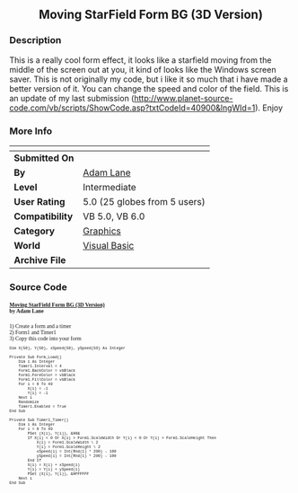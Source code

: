 ﻿<div align="center">

## Moving StarField Form BG \(3D Version\)


</div>

### Description

This is a really cool form effect, it looks like a starfield moving from the middle of the screen out at you, it kind of looks like the Windows screen saver. This is not originally my code, but i like it so much that i have made a better version of it. You can change the speed and color of the field. This is an update of my last submission (http://www.planet-source-code.com/vb/scripts/ShowCode.asp?txtCodeId=40900&lngWId=1). Enjoy
 
### More Info
 


<span>             |<span>
---                |---
**Submitted On**   |
**By**             |[Adam Lane](https://github.com/Planet-Source-Code/PSCIndex/blob/master/ByAuthor/adam-lane.md)
**Level**          |Intermediate
**User Rating**    |5.0 (25 globes from 5 users)
**Compatibility**  |VB 5\.0, VB 6\.0
**Category**       |[Graphics](https://github.com/Planet-Source-Code/PSCIndex/blob/master/ByCategory/graphics__1-46.md)
**World**          |[Visual Basic](https://github.com/Planet-Source-Code/PSCIndex/blob/master/ByWorld/visual-basic.md)
**Archive File**   |[](https://github.com/Planet-Source-Code/adam-lane-moving-starfield-form-bg-3d-version__1-40953/archive/master.zip)





### Source Code

<p><font face="Verdana"><b><u><small><small>Moving StarField Form BG (3D
Version)<br>
</small></small></u><small><small>by Adam Lane</small></small><br>
<br>
</b><small><small>1) Create a form and a timer<br>
2) Form1 and Timer1<br>
3) Copy this code into your form</small></small></font><small><small><font face="Courier New"><small><small><br>
<br>
</small></small></font></small></small><font face="Courier New"><small><small><small><small>Dim X(50), Y(50), xSpeed(50), ySpeed(50) As Integer<br>
<br>
Private Sub Form_Load()<br>
&nbsp;&nbsp;&nbsp; Dim i As Integer<br>
&nbsp;&nbsp;&nbsp; Timer1.Interval = 4<br>
&nbsp;&nbsp;&nbsp; Form1.BackColor = vbBlack<br>
&nbsp;&nbsp;&nbsp; Form1.ForeColor = vbBlack<br>
&nbsp;&nbsp;&nbsp; Form1.FillColor = vbBlack<br>
&nbsp;&nbsp;&nbsp; For i = 0 To 49<br>
&nbsp;&nbsp;&nbsp;&nbsp;&nbsp;&nbsp;&nbsp; X(i) = -1<br>
&nbsp;&nbsp;&nbsp;&nbsp;&nbsp;&nbsp;&nbsp; Y(i) = -1<br>
&nbsp;&nbsp;&nbsp; Next i<br>
&nbsp;&nbsp;&nbsp; Randomize<br>
&nbsp;&nbsp;&nbsp; Timer1.Enabled = True<br>
End Sub<br>
<br>
Private Sub Timer1_Timer()<br>
&nbsp;&nbsp;&nbsp; Dim i As Integer<br>
&nbsp;&nbsp;&nbsp; For i = 0 To 49<br>
&nbsp;&nbsp;&nbsp;&nbsp;&nbsp;&nbsp;&nbsp; PSet (X(i), Y(i)), &amp;H0&amp;<br>
&nbsp;&nbsp;&nbsp;&nbsp;&nbsp;&nbsp;&nbsp; If X(i) &lt; 0 Or X(i) > Form1.ScaleWidth Or Y(i) &lt; 0 Or Y(i) > Form1.ScaleHeight Then<br>
&nbsp;&nbsp;&nbsp;&nbsp;&nbsp;&nbsp;&nbsp;&nbsp;&nbsp;&nbsp;&nbsp; X(i) = Form1.ScaleWidth \ 2<br>
&nbsp;&nbsp;&nbsp;&nbsp;&nbsp;&nbsp;&nbsp;&nbsp;&nbsp;&nbsp;&nbsp; Y(i) = Form1.ScaleHeight \ 2<br>
&nbsp;&nbsp;&nbsp;&nbsp;&nbsp;&nbsp;&nbsp;&nbsp;&nbsp;&nbsp;&nbsp; xSpeed(i) = Int(Rnd(1) * 200) - 100<br>
&nbsp;&nbsp;&nbsp;&nbsp;&nbsp;&nbsp;&nbsp;&nbsp;&nbsp;&nbsp;&nbsp; ySpeed(i) = Int(Rnd(1) * 200) - 100<br>
&nbsp;&nbsp;&nbsp;&nbsp;&nbsp;&nbsp;&nbsp; End If<br>
&nbsp;&nbsp;&nbsp;&nbsp;&nbsp;&nbsp;&nbsp; X(i) = X(i) + xSpeed(i)<br>
&nbsp;&nbsp;&nbsp;&nbsp;&nbsp;&nbsp;&nbsp; Y(i) = Y(i) + ySpeed(i)<br>
&nbsp;&nbsp;&nbsp;&nbsp;&nbsp;&nbsp;&nbsp; PSet (X(i), Y(i)), &amp;HFFFFFF<br>
&nbsp;&nbsp;&nbsp; Next i<br>
End Sub</small></small></small></small></font></p>


